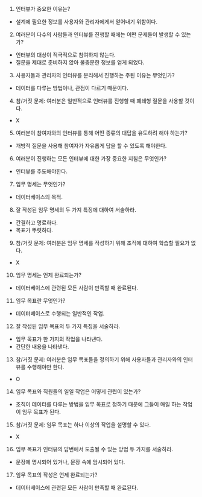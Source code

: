 1. 인터뷰가 중요한 이유는?
 - 설계에 필요한 정보를 사용자와 관리자에게서 얻어내기 위함이다.

2. 여러분이 다수의 사람들과 인터뷰를 진행할 때에는 어떤 문제들이 발생할 수 있는가?
 - 인터뷰의 대상이 적극적으로 참여하지 않는다.
 - 질문을 제대로 준비하지 않아 불충분한 정보를 얻게 되었다.

3. 사용자들과 관리자의 인터뷰를 분리해서 진행하는 주된 이유는 무엇인가?
 - 데이터를 다루는 방법이나, 관점이 다르기 때문이다.

4. 참/거짓 문제: 여러분은 일반적으로 인터뷰를 진행할 때 폐쇄형 질문을 사용할 것이다.
 - X

5. 여러분이 참여자와의 인터뷰를 통해 어떤 종류의 대답을 유도하려 해야 하는가?
 - 개방적 질문을 사용해 참여자가 자유롭게 답을 할 수 있도록 해야한다.

6. 여러분이 진행하는 모든 인터뷰에 대한 가장 중요한 지침은 무엇인가?
 - 인터뷰를 주도해야한다.

7. 임무 명세는 무엇인가?
 - 데이터베이스의 목적.

8. 잘 작성된 임무 명세의 두 가지 특징에 대하여 서술하라.
 - 간결하고 명료하다.
 - 목표가 뚜렷하다.

9. 참/거짓 문제: 여러분은 임무 명세를 작성하기 위해 조직에 대하여 학습할 필요가 없다.
 - X

10. 임무 명세는 언제 완료되는가?
 - 데이터베이스에 관련된 모든 사람이 만족할 때 완료된다.

11. 임무 목표란 무엇인가?
 - 데이터베이스로 수행되는 일반적인 작업.

12. 잘 작성된 임무 목표의 두 가지 특징을 서술하라.
 - 임무 목표가 한 가지의 작업을 나타낸다.
 - 간단한 내용을 나타낸다.

13. 참/거짓 문제: 여러분은 임무 목표들을 정의하기 위해 사용자들과 관리자와의 인터뷰를 수행해야만 한다.
 - O

14. 임무 목표와 직원들의 일일 작업은 어떻게 관련이 있는가?
 - 조직이 데이터를 다루는 방법을 임무 목표로 정하기 때문에 그들이 매일 하는 작업이 임무 목표가 된다.

15. 참/거짓 문제: 임무 목표는 하나 이상의 작업을 설명할 수 있다.
 - X

16. 임무 목표가 인터뷰의 답변에서 도출될 수 있는 방법 두 가지를 서술하라.
 - 문장에 명시되어 있거나, 문장 속에 암시되어 있다.

17. 임무 목표의 작성은 언제 완료되는가?
 - 데이터베이스에 관련된 모든 사람이 만족할 때 완료된다.